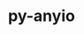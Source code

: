 ---
title: "py-anyio"
layout: cache
categories: [package, v0.20.0]
meta: {"versions": ["3.6.1"], "compilers": ["gcc@=11.1.0", "gcc@=11.3.0"], "oss": ["ubuntu20.04", "ubuntu22.04"], "platforms": ["linux"], "targets": ["ppc64le", "x86_64_v3"], "stacks": ["data-vis-sdk", "e4s", "e4s-power", "ml-linux-x86_64-cpu", "ml-linux-x86_64-cuda", "root"], "num_specs": 9, "num_specs_by_stack": {"root": 9, "e4s-power": 2, "data-vis-sdk": 4, "e4s": 2, "ml-linux-x86_64-cpu": 1, "ml-linux-x86_64-cuda": 1}}
spec_details: [{"hash": "dtvl7mouqzc7xmx2zyihyyrqqgujls62", "compiler": "gcc@=11.1.0", "versions": ["3.6.1"], "os": "ubuntu20.04", "platform": "linux", "target": "ppc64le", "variants": ["build_system=python_pip"], "stacks": ["root", "e4s-power"], "size": "-", "tarball": "https://binaries.spack.io/releases/v0.20.0/build_cache/linux-ubuntu20.04-ppc64le/gcc-11.1.0/py-anyio-3.6.1/linux-ubuntu20.04-ppc64le-gcc-11.1.0-py-anyio-3.6.1-dtvl7mouqzc7xmx2zyihyyrqqgujls62.spack"}, {"hash": "63h5yvs752iwtpznwckhhqejjpbhloli", "compiler": "gcc@=11.1.0", "versions": ["3.6.1"], "os": "ubuntu20.04", "platform": "linux", "target": "ppc64le", "variants": ["build_system=python_pip"], "stacks": ["root", "e4s-power"], "size": "-", "tarball": "https://binaries.spack.io/releases/v0.20.0/build_cache/linux-ubuntu20.04-ppc64le/gcc-11.1.0/py-anyio-3.6.1/linux-ubuntu20.04-ppc64le-gcc-11.1.0-py-anyio-3.6.1-63h5yvs752iwtpznwckhhqejjpbhloli.spack"}, {"hash": "arohmziszbog4lmruq7ds4lonbrh2cup", "compiler": "gcc@=11.1.0", "versions": ["3.6.1"], "os": "ubuntu20.04", "platform": "linux", "target": "x86_64_v3", "variants": ["build_system=python_pip"], "stacks": ["data-vis-sdk", "root"], "size": "-", "tarball": "https://binaries.spack.io/releases/v0.20.0/build_cache/linux-ubuntu20.04-x86_64_v3/gcc-11.1.0/py-anyio-3.6.1/linux-ubuntu20.04-x86_64_v3-gcc-11.1.0-py-anyio-3.6.1-arohmziszbog4lmruq7ds4lonbrh2cup.spack"}, {"hash": "xawdj3sgjgygn7kpex5lkkyfykn3bs6m", "compiler": "gcc@=11.1.0", "versions": ["3.6.1"], "os": "ubuntu20.04", "platform": "linux", "target": "x86_64_v3", "variants": ["build_system=python_pip"], "stacks": ["e4s", "root"], "size": "-", "tarball": "https://binaries.spack.io/releases/v0.20.0/build_cache/linux-ubuntu20.04-x86_64_v3/gcc-11.1.0/py-anyio-3.6.1/linux-ubuntu20.04-x86_64_v3-gcc-11.1.0-py-anyio-3.6.1-xawdj3sgjgygn7kpex5lkkyfykn3bs6m.spack"}, {"hash": "v6ugrw4ewfcogbocioqvk7m7ehjhq4o7", "compiler": "gcc@=11.1.0", "versions": ["3.6.1"], "os": "ubuntu20.04", "platform": "linux", "target": "x86_64_v3", "variants": ["build_system=python_pip"], "stacks": ["data-vis-sdk", "root"], "size": "-", "tarball": "https://binaries.spack.io/releases/v0.20.0/build_cache/linux-ubuntu20.04-x86_64_v3/gcc-11.1.0/py-anyio-3.6.1/linux-ubuntu20.04-x86_64_v3-gcc-11.1.0-py-anyio-3.6.1-v6ugrw4ewfcogbocioqvk7m7ehjhq4o7.spack"}, {"hash": "ckadde5afkyx6olara33lz6byvcxi4wk", "compiler": "gcc@=11.1.0", "versions": ["3.6.1"], "os": "ubuntu20.04", "platform": "linux", "target": "x86_64_v3", "variants": ["build_system=python_pip"], "stacks": ["data-vis-sdk", "root"], "size": "-", "tarball": "https://binaries.spack.io/releases/v0.20.0/build_cache/linux-ubuntu20.04-x86_64_v3/gcc-11.1.0/py-anyio-3.6.1/linux-ubuntu20.04-x86_64_v3-gcc-11.1.0-py-anyio-3.6.1-ckadde5afkyx6olara33lz6byvcxi4wk.spack"}, {"hash": "ohhw42p7y336iqnrgdpxw42geplbynqb", "compiler": "gcc@=11.1.0", "versions": ["3.6.1"], "os": "ubuntu20.04", "platform": "linux", "target": "x86_64_v3", "variants": ["build_system=python_pip"], "stacks": ["data-vis-sdk", "root"], "size": "-", "tarball": "https://binaries.spack.io/releases/v0.20.0/build_cache/linux-ubuntu20.04-x86_64_v3/gcc-11.1.0/py-anyio-3.6.1/linux-ubuntu20.04-x86_64_v3-gcc-11.1.0-py-anyio-3.6.1-ohhw42p7y336iqnrgdpxw42geplbynqb.spack"}, {"hash": "75sz45nwutslrzxsltbj74amngqmoxug", "compiler": "gcc@=11.1.0", "versions": ["3.6.1"], "os": "ubuntu20.04", "platform": "linux", "target": "x86_64_v3", "variants": ["build_system=python_pip"], "stacks": ["e4s", "root"], "size": "-", "tarball": "https://binaries.spack.io/releases/v0.20.0/build_cache/linux-ubuntu20.04-x86_64_v3/gcc-11.1.0/py-anyio-3.6.1/linux-ubuntu20.04-x86_64_v3-gcc-11.1.0-py-anyio-3.6.1-75sz45nwutslrzxsltbj74amngqmoxug.spack"}, {"hash": "4z7wmupoakaz5676ysh2f6uclmynx642", "compiler": "gcc@=11.3.0", "versions": ["3.6.1"], "os": "ubuntu22.04", "platform": "linux", "target": "x86_64_v3", "variants": ["build_system=python_pip"], "stacks": ["ml-linux-x86_64-cpu", "root", "ml-linux-x86_64-cuda"], "size": "-", "tarball": "https://binaries.spack.io/releases/v0.20.0/build_cache/linux-ubuntu22.04-x86_64_v3/gcc-11.3.0/py-anyio-3.6.1/linux-ubuntu22.04-x86_64_v3-gcc-11.3.0-py-anyio-3.6.1-4z7wmupoakaz5676ysh2f6uclmynx642.spack"}]
---